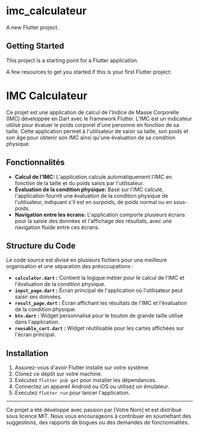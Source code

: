 # imc_calculateur

A new Flutter project.

## Getting Started

This project is a starting point for a Flutter application.

A few resources to get you started if this is your first Flutter project:

# IMC Calculateur

Ce projet est une application de calcul de l'Indice de Masse Corporelle (IMC) développée en Dart avec le framework Flutter. L'IMC est un indicateur utilisé pour évaluer le poids corporel d'une personne en fonction de sa taille. Cette application permet à l'utilisateur de saisir sa taille, son poids et son âge pour obtenir son IMC ainsi qu'une évaluation de sa condition physique.

## Fonctionnalités

- **Calcul de l'IMC:** L'application calcule automatiquement l'IMC en fonction de la taille et du poids saisis par l'utilisateur.
- **Évaluation de la condition physique:** Basé sur l'IMC calculé, l'application fournit une évaluation de la condition physique de l'utilisateur, indiquant s'il est en surpoids, de poids normal ou en sous-poids.
- **Navigation entre les écrans:** L'application comporte plusieurs écrans pour la saisie des données et l'affichage des résultats, avec une navigation fluide entre ces écrans.

## Structure du Code

Le code source est divisé en plusieurs fichiers pour une meilleure organisation et une séparation des préoccupations :

- **`calculator.dart` :** Contient la logique métier pour le calcul de l'IMC et l'évaluation de la condition physique.
- **`input_page.dart` :** Écran principal de l'application où l'utilisateur peut saisir ses données.
- **`result_page.dart` :** Écran affichant les résultats de l'IMC et l'évaluation de la condition physique.
- **`btn.dart` :** Widget personnalisé pour le bouton de grande taille utilisé dans l'application.
- **`reusable_cart.dart` :** Widget réutilisable pour les cartes affichées sur l'écran principal.

## Installation

1. Assurez-vous d'avoir Flutter installé sur votre système.
2. Clonez ce dépôt sur votre machine.
3. Exécutez `flutter pub get` pour installer les dépendances.
4. Connectez un appareil Android ou iOS ou utilisez un émulateur.
5. Exécutez `flutter run` pour lancer l'application.

---

Ce projet a été développé avec passion par [Votre Nom] et est distribué sous licence MIT. Nous vous encourageons à contribuer en soumettant des suggestions, des rapports de bogues ou des demandes de fonctionnalités.
